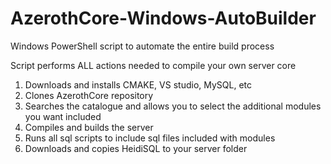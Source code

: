 # AzerothCore-Windows-AutoBuilder
Windows PowerShell script to automate the entire build process

Script performs ALL actions needed to compile your own server core
1. Downloads and installs CMAKE, VS studio, MySQL, etc
2. Clones AzerothCore repository
3. Searches the catalogue and allows you to select the additional modules you want included
4. Compiles and builds the server
5. Runs all sql scripts to include sql files included with modules
6. Downloads and copies HeidiSQL to your server folder
